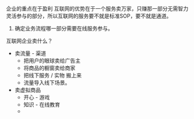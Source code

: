 企业的重点在于盈利
互联网的优势在于一个服务卖万家，只赚那一部分无需智力灵活参与的部分，所以互联网的服务要不就是标准SOP，要不就是通道。
1. 确定业务流程哪一部分需要在线服务参与。


互联网企业卖什么？
- 卖流量 - 渠道
	- 把用户的眼球卖给广告主
	- 将商品的橱窗卖给商家
	- 把线下服务 / 实物 搬上来
	- 流量导入线下场景。
- 卖虚拟商品
	- 开心 - 游戏
	- 知识 - 在线教育
	- 